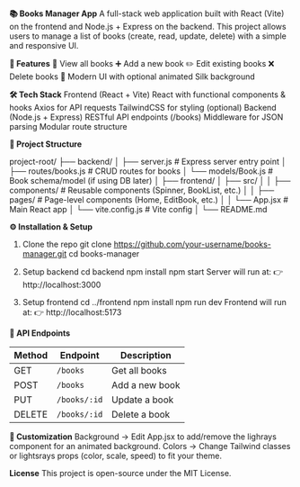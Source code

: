 **📚 Books Manager App**
A full-stack web application built with React (Vite) on the frontend and Node.js + Express on the backend.
This project allows users to manage a list of books (create, read, update, delete) with a simple and responsive UI.

**🚀 Features**
📖 View all books
➕ Add a new book
✏️ Edit existing books
❌ Delete books
🎨 Modern UI with optional animated Silk background


**🛠️ Tech Stack**
Frontend (React + Vite)
React with functional components & hooks
Axios for API requests
TailwindCSS for styling (optional)
Backend (Node.js + Express)
RESTful API endpoints (/books)
Middleware for JSON parsing
Modular route structure


**📂 Project Structure**

project-root/
├── backend/
│   ├── server.js        # Express server entry point
│   ├── routes/books.js  # CRUD routes for books
│   └── models/Book.js   # Book schema/model (if using DB later)
│
├── frontend/
│   ├── src/
│   │   ├── components/  # Reusable components (Spinner, BookList, etc.)
│   │   ├── pages/       # Page-level components (Home, EditBook, etc.)
│   │   └── App.jsx      # Main React app
│   └── vite.config.js   # Vite config
│
└── README.md


**⚙️ Installation & Setup**

1. Clone the repo
git clone https://github.com/your-username/books-manager.git
cd books-manager

2. Setup backend
cd backend
npm install
npm start
Server will run at:
👉 http://localhost:3000

3. Setup frontend
cd ../frontend
npm install
npm run dev
Frontend will run at:
👉 http://localhost:5173


**🔗 API Endpoints**

| Method | Endpoint     | Description    |
| ------ | ------------ | -------------- |
| GET    | `/books`     | Get all books  |
| POST   | `/books`     | Add a new book |
| PUT    | `/books/:id` | Update a book  |
| DELETE | `/books/:id` | Delete a book  |


**🎨 Customization**
Background → Edit App.jsx to add/remove the lighrays component for an animated background.
Colors → Change Tailwind classes or lightsrays props (color, scale, speed) to fit your theme.

**License**
This project is open-source under the MIT License.